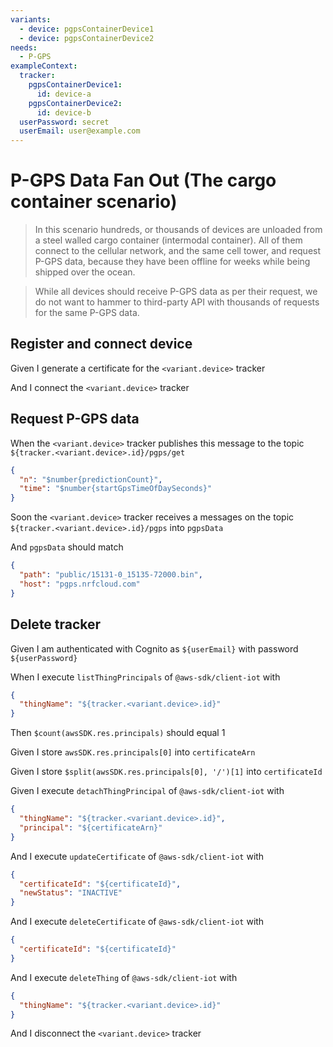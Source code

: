 ```yaml
---
variants:
  - device: pgpsContainerDevice1
  - device: pgpsContainerDevice2
needs:
  - P-GPS
exampleContext:
  tracker:
    pgpsContainerDevice1:
      id: device-a
    pgpsContainerDevice2:
      id: device-b
  userPassword: secret
  userEmail: user@example.com
---
```


# P-GPS Data Fan Out (The cargo container scenario)

> In this scenario hundreds, or thousands of devices are unloaded from a steel
> walled cargo container (intermodal container). All of them connect to the
> cellular network, and the same cell tower, and request P-GPS data, because
> they have been offline for weeks while being shipped over the ocean.

> While all devices should receive P-GPS data as per their request, we do not
> want to hammer to third-party API with thousands of requests for the same
> P-GPS data.

## Register and connect device

Given I generate a certificate for the `<variant.device>` tracker

And I connect the `<variant.device>` tracker

## Request P-GPS data

When the `<variant.device>` tracker publishes this message to the topic
`${tracker.<variant.device>.id}/pgps/get`

```json
{
  "n": "$number{predictionCount}",
  "time": "$number{startGpsTimeOfDaySeconds}"
}
```

Soon the `<variant.device>` tracker receives a messages on the topic
`${tracker.<variant.device>.id}/pgps` into `pgpsData`

And `pgpsData` should match

```json
{
  "path": "public/15131-0_15135-72000.bin",
  "host": "pgps.nrfcloud.com"
}
```

## Delete tracker

Given I am authenticated with Cognito as `${userEmail}` with password
`${userPassword}`

When I execute `listThingPrincipals` of `@aws-sdk/client-iot` with

```json
{
  "thingName": "${tracker.<variant.device>.id}"
}
```

Then `$count(awsSDK.res.principals)` should equal 1

Given I store `awsSDK.res.principals[0]` into `certificateArn`

Given I store `$split(awsSDK.res.principals[0], '/')[1]` into `certificateId`

Given I execute `detachThingPrincipal` of `@aws-sdk/client-iot` with

```json
{
  "thingName": "${tracker.<variant.device>.id}",
  "principal": "${certificateArn}"
}
```

And I execute `updateCertificate` of `@aws-sdk/client-iot` with

```json
{
  "certificateId": "${certificateId}",
  "newStatus": "INACTIVE"
}
```

And I execute `deleteCertificate` of `@aws-sdk/client-iot` with

```json
{
  "certificateId": "${certificateId}"
}
```

And I execute `deleteThing` of `@aws-sdk/client-iot` with

```json
{
  "thingName": "${tracker.<variant.device>.id}"
}
```

And I disconnect the `<variant.device>` tracker
